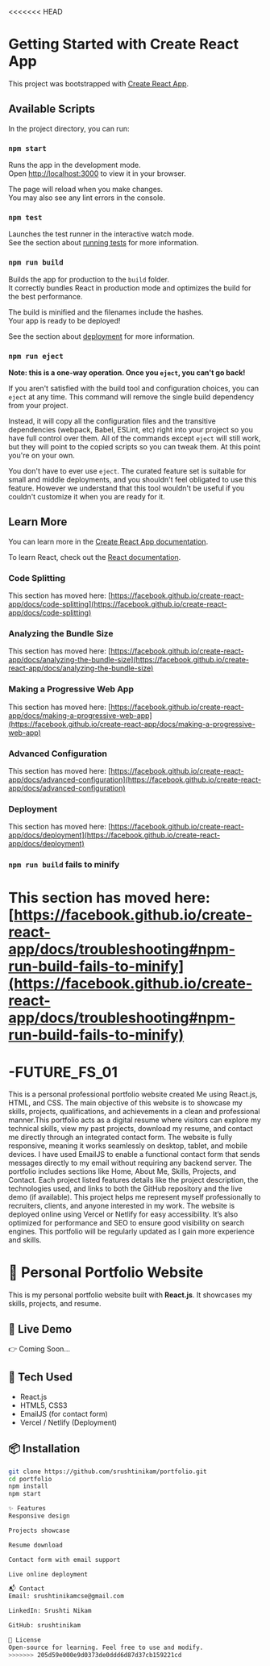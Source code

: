 <<<<<<< HEAD
# Getting Started with Create React App

This project was bootstrapped with [Create React App](https://github.com/facebook/create-react-app).

## Available Scripts

In the project directory, you can run:

### `npm start`

Runs the app in the development mode.\
Open [http://localhost:3000](http://localhost:3000) to view it in your browser.

The page will reload when you make changes.\
You may also see any lint errors in the console.

### `npm test`

Launches the test runner in the interactive watch mode.\
See the section about [running tests](https://facebook.github.io/create-react-app/docs/running-tests) for more information.

### `npm run build`

Builds the app for production to the `build` folder.\
It correctly bundles React in production mode and optimizes the build for the best performance.

The build is minified and the filenames include the hashes.\
Your app is ready to be deployed!

See the section about [deployment](https://facebook.github.io/create-react-app/docs/deployment) for more information.

### `npm run eject`

**Note: this is a one-way operation. Once you `eject`, you can't go back!**

If you aren't satisfied with the build tool and configuration choices, you can `eject` at any time. This command will remove the single build dependency from your project.

Instead, it will copy all the configuration files and the transitive dependencies (webpack, Babel, ESLint, etc) right into your project so you have full control over them. All of the commands except `eject` will still work, but they will point to the copied scripts so you can tweak them. At this point you're on your own.

You don't have to ever use `eject`. The curated feature set is suitable for small and middle deployments, and you shouldn't feel obligated to use this feature. However we understand that this tool wouldn't be useful if you couldn't customize it when you are ready for it.

## Learn More

You can learn more in the [Create React App documentation](https://facebook.github.io/create-react-app/docs/getting-started).

To learn React, check out the [React documentation](https://reactjs.org/).

### Code Splitting

This section has moved here: [https://facebook.github.io/create-react-app/docs/code-splitting](https://facebook.github.io/create-react-app/docs/code-splitting)

### Analyzing the Bundle Size

This section has moved here: [https://facebook.github.io/create-react-app/docs/analyzing-the-bundle-size](https://facebook.github.io/create-react-app/docs/analyzing-the-bundle-size)

### Making a Progressive Web App

This section has moved here: [https://facebook.github.io/create-react-app/docs/making-a-progressive-web-app](https://facebook.github.io/create-react-app/docs/making-a-progressive-web-app)

### Advanced Configuration

This section has moved here: [https://facebook.github.io/create-react-app/docs/advanced-configuration](https://facebook.github.io/create-react-app/docs/advanced-configuration)

### Deployment

This section has moved here: [https://facebook.github.io/create-react-app/docs/deployment](https://facebook.github.io/create-react-app/docs/deployment)

### `npm run build` fails to minify

This section has moved here: [https://facebook.github.io/create-react-app/docs/troubleshooting#npm-run-build-fails-to-minify](https://facebook.github.io/create-react-app/docs/troubleshooting#npm-run-build-fails-to-minify)
=======
# -FUTURE_FS_01
This is a personal professional portfolio website created Me using React.js, HTML, and CSS. The main objective of this website is to showcase my skills, projects, qualifications, and achievements in a clean and professional manner.This portfolio acts as a digital resume where visitors can explore my technical skills, view my past projects, download my resume, and contact me directly through an integrated contact form.
The website is fully responsive, meaning it works seamlessly on desktop, tablet, and mobile devices. I have used EmailJS to enable a functional contact form that sends messages directly to my email without requiring any backend server.
The portfolio includes sections like Home, About Me, Skills, Projects, and Contact. Each project listed features details like the project description, the technologies used, and links to both the GitHub repository and the live demo (if available).
This project helps me represent myself professionally to recruiters, clients, and anyone interested in my work. The website is deployed online using Vercel or Netlify for easy accessibility. It’s also optimized for performance and SEO to ensure good visibility on search engines.
This portfolio will be regularly updated as I gain more experience and skills.


# 💼 Personal Portfolio Website

This is my personal portfolio website built with **React.js**. It showcases my skills, projects, and resume.

## 🚀 Live Demo
👉 Coming Soon...  

## 🔧 Tech Used
- React.js
- HTML5, CSS3
- EmailJS (for contact form)
- Vercel / Netlify (Deployment)

## 📦 Installation
```bash
git clone https://github.com/srushtinikam/portfolio.git
cd portfolio
npm install
npm start

✨ Features
Responsive design 

Projects showcase

Resume download

Contact form with email support

Live online deployment

📬 Contact
Email: srushtinikamcse@gmail.com

LinkedIn: Srushti Nikam

GitHub: srushtinikam

📝 License
Open-source for learning. Feel free to use and modify.
>>>>>>> 205d59e000e9d0373de0ddd6d87d37cb159221cd
